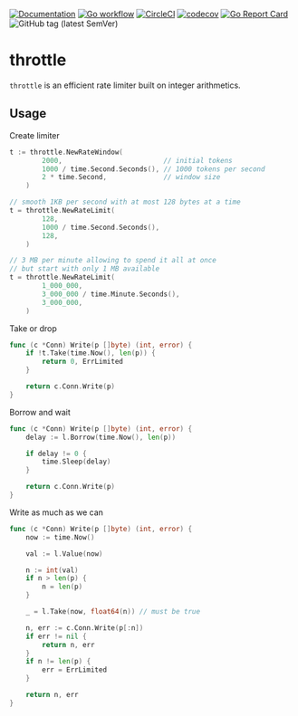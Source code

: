 [![Documentation](https://pkg.go.dev/badge/nikand.dev/go/throttle)](https://pkg.go.dev/nikand.dev/go/throttle?tab=doc)
[![Go workflow](https://github.com/nikandfor/throttle/actions/workflows/go.yml/badge.svg)](https://github.com/nikandfor/throttle/actions/workflows/go.yml)
[![CircleCI](https://circleci.com/gh/nikandfor/throttle.svg?style=svg)](https://circleci.com/gh/nikandfor/throttle)
[![codecov](https://codecov.io/gh/nikandfor/throttle/branch/master/graph/badge.svg)](https://codecov.io/gh/nikandfor/throttle)
[![Go Report Card](https://goreportcard.com/badge/nikand.dev/go/throttle)](https://goreportcard.com/report/nikand.dev/go/throttle)
![GitHub tag (latest SemVer)](https://img.shields.io/github/v/tag/nikandfor/throttle?sort=semver)

# throttle

`throttle` is an efficient rate limiter built on integer arithmetics.

## Usage

Create limiter
```go
t := throttle.NewRateWindow(
		2000,                         // initial tokens
		1000 / time.Second.Seconds(), // 1000 tokens per second
		2 * time.Second,              // window size
	)

// smooth 1KB per second with at most 128 bytes at a time
t = throttle.NewRateLimit(
		128,
		1000 / time.Second.Seconds(),
		128,
	)

// 3 MB per minute allowing to spend it all at once
// but start with only 1 MB available
t = throttle.NewRateLimit(
		1_000_000,
		3_000_000 / time.Minute.Seconds(),
		3_000_000,
	)
```

Take or drop
```go
func (c *Conn) Write(p []byte) (int, error) {
	if !t.Take(time.Now(), len(p)) {
		return 0, ErrLimited
	}

	return c.Conn.Write(p)
}
```

Borrow and wait
```go
func (c *Conn) Write(p []byte) (int, error) {
	delay := l.Borrow(time.Now(), len(p))

	if delay != 0 {
		time.Sleep(delay)
	}

	return c.Conn.Write(p)
}
```

Write as much as we can
```go
func (c *Conn) Write(p []byte) (int, error) {
	now := time.Now()

	val := l.Value(now)

	n := int(val)
	if n > len(p) {
		n = len(p)
	}

	_ = l.Take(now, float64(n)) // must be true

	n, err := c.Conn.Write(p[:n])
	if err != nil {
		return n, err
	}
	if n != len(p) {
		err = ErrLimited
	}

	return n, err
}
```

